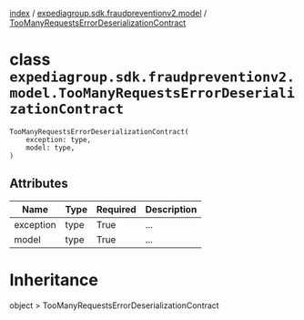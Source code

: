 [index](index.md) / [expediagroup.sdk.fraudpreventionv2.model](expediagroup.sdk.fraudpreventionv2.model.md) / [TooManyRequestsErrorDeserializationContract](TooManyRequestsErrorDeserializationContract.md)
# class `expediagroup.sdk.fraudpreventionv2.model.TooManyRequestsErrorDeserializationContract`
```
TooManyRequestsErrorDeserializationContract(
    exception: type,
    model: type,
)
```





## Attributes
    
    
        
    
        
    

|    Name   | Type | Required | Description |
|-----------|------|----------|-------------|
| exception | type |   True   |     ...     |
|   model   | type |   True   |     ...     |










# Inheritance
object  > TooManyRequestsErrorDeserializationContract
